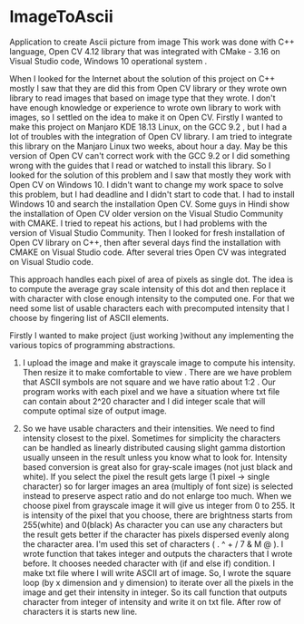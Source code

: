 # ImageToAscii
Application to create Ascii picture from image
This work was done with C++ language, Open CV 4.12 library that was integrated with CMake - 3.16 on Visual Studio code, Windows 10 operational system . 

When I looked for the Internet about the solution of this project on C++ mostly I saw that they are did this from Open CV library or they wrote own library to read images that based on image type that they wrote. I don't have enough knowledge or experience to wrote own library to work with images, so I settled on the idea to make it on Open CV. Firstly I wanted to make this project on Manjaro KDE 18.13 Linux, on the GCC 9.2 , but I had a lot of troubles with the integration of Open CV library.  I am tried to integrate this library on the Manjaro Linux two weeks, about hour a day. May be this version of Open CV can't correct work with the GCC 9.2 or I did something wrong with the guides that I read or watched to install this library. So I looked for the solution of this problem and I saw that mostly they work with Open CV on Windows 10. I didn't want to change my work space to solve this problem, but I had deadline and I didn't start to code that. I had to install Windows 10 and search the installation Open CV. Some guys in Hindi show the installation of Open CV older version on the Visual Studio Community with CMAKE. I tried to repeat his actions, but I had problems with the version of Visual Studio Community. Then I looked for fresh installation of Open CV library on C++, then after several days find the installation with CMAKE on Visual Studio code. After several tries Open CV was integrated on Visual Studio code.

This approach handles each pixel of area of pixels as single dot. The idea is to compute the average gray scale intensity of this dot and then replace it with character with close enough intensity to the computed one. For that we need some list of usable characters each with precomputed intensity that I choose by fingering list of ASCII elements. 

 Firstly I wanted to make project (just working )without any implementing the various topics of programming abstractions. 
 1) I upload the image and make it grayscale image to compute his intensity. 
Then resize it to make comfortable to view . There are we have problem that ASCII symbols are not square and we have ratio about 1:2 . Our program works with each pixel and we have a situation where txt file can contain about 2^20 character and I did integer scale that will compute optimal size of output image.


2) So we have usable characters and their intensities. We need to find intensity closest to the pixel. Sometimes for simplicity the characters can be handled as linearly distributed causing slight gamma distortion usually unseen in the result unless you know what to look for.
Intensity based conversion is great also for gray-scale images (not just black and white). If you select the pixel the result gets large (1 pixel -> single character) so for larger images an area (multiply of font size) is selected instead to preserve aspect ratio and do not enlarge too much.
When we choose pixel from grayscale image it will give us integer from 0 to 255. It is intensity of the pixel that you choose, there are brightness starts from 255(white) and 0(black)
As character you can use any characters but the result gets better if the character has pixels dispersed evenly along the character area. 
I'm used this set of characters (   . ^ + / 7 & M @ ).
I wrote function that takes integer and outputs the characters that I wrote before. It chooses needed character with (if and else if) condition.
I make txt file where I will write ASCII art of image.
So, I wrote the square loop (by x dimension and y dimension) to iterate over all the pixels in the image and get their intensity in integer. So its call function that outputs character from integer of intensity and write it on txt file. After row of characters it is starts new line.
